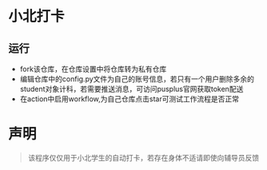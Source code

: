 # 小北打卡

## 运行
+ fork该仓库，在仓库设置中将仓库转为私有仓库
+ 编辑仓库中的config.py文件为自己的账号信息，若只有一个用户删除多余的student对象计科，若需要推送消息，可访问pusplus官网获取token配送
+ 在action中启用workflow,为自己仓库点击star可测试工作流程是否正常



# 声明
> 该程序仅仅用于小北学生的自动打卡，若存在身体不适请即使向辅导员反馈